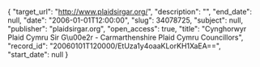 {
  "target_url": "http://www.plaidsirgar.org/", 
  "description": "", 
  "end_date": null, 
  "date": "2006-01-01T12:00:00", 
  "slug": 34078725, 
  "subject": null, 
  "publisher": "plaidsirgar.org", 
  "open_access": true, 
  "title": "Cynghorwyr Plaid Cymru Sir G\u00e2r - Carmarthenshire Plaid Cymru Councillors", 
  "record_id": "20060101T120000/EtUza1y4oaaKLorKH1XaEA==", 
  "start_date": null
}

